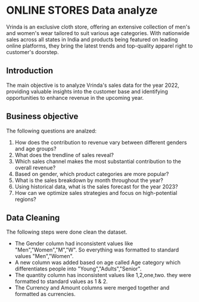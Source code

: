 
# ONLINE STORES Data analyze

Vrinda is an exclusive cloth store, offering an extensive collection of men's and women's wear tailored to suit various age categories.  With nationwide sales across all states in India and products being featured on leading online platforms, they bring the latest trends and top-quality apparel right to customer's doorstep.

## Introduction

The main objective is to analyze Vrinda's sales data for the year 2022, providing valuable insights into the customer base and identifying opportunities to enhance revenue in the upcoming year. 

## Business objective

The following questions are analzed:

1. How does the contribution to revenue vary between different genders and age groups?
2. What does the trendline of sales reveal?
3. Which sales channel makes the most substantial contribution to the overall revenue?
4. Based on gender, which product categories are more popular?
5. What is the sales breakdown by month throughout the year?
6. Using historical data, what is the sales forecast for the year 2023?
7. How can we optimize sales strategies and focus on high-potential regions?

## Data Cleaning

The following steps were done clean the dataset.

- The Gender column had inconsistent values like "Men","Women","M","W". So everything was formatted to standard values "Men","Women".
- A new column was added based on age called Age category which differentiates people into "Young","Adults","Senior".
- The quantity column has inconsistent values like 1,2,one,two. they were formatted to standard values as 1 & 2.
- The Currency and Amount columns were merged together and formatted as currencies.



